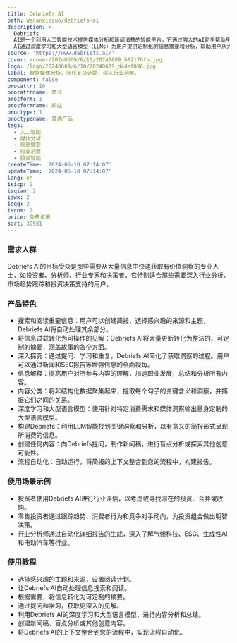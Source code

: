 ```yaml
---
title: Debriefs AI
path: wenanxiezuo/debriefs-ai
description: >-
  Debriefs
  AI是一个利用人工智能技术提供媒体分析和新闻消费的智能平台。它通过强大的AI助手帮助用户快速找到、总结并理解信息，节省时间，同时提供实时的语义网数据，增强用户体验。Debriefs
  AI通过深度学习和大型语言模型（LLMs）为用户提供定制化的信息摘要和分析，帮助用户从大量更新中提取有价值的洞察，并将信息转化为可操作的见解。
source: 'https://www.debriefs.ai/'
cover: /cover/20240609/6/10/20240609_b82176fb.jpg
logo: /logo/20240609/6/10/20240609_d4def896.jpg
label: 智能媒体分析，简化复杂话题，深入行业洞察。
component: false
procattr: 10
procattrname: 商业
procform: 1
procformname: 网站
proctype: 1
proctypename: 普通产品
tags:
  - 人工智能
  - 媒体分析
  - 信息摘要
  - 行业洞察
  - 投资智能
createTime: '2024-06-10 07:14:07'
updateTime: '2024-06-10 07:14:07'
lang: en
isicp: 2
isqian: 2
iswx: 2
isqq: 2
iscom: 2
price: 免费试用
sort: 30981
---
```




### 需求人群
Debriefs AI的目标受众是那些需要从大量信息中快速获取有价值洞察的专业人士，如投资者、分析师、行业专家和决策者。它特别适合那些需要深入行业分析、市场趋势跟踪和投资决策支持的用户。

### 产品特色
* 搜索和阅读重要信息：用户可以创建简报，选择感兴趣的来源和主题，Debriefs AI将自动处理其余部分。
* 将信息过载转化为可操作的见解：Debriefs AI将大量更新转化为整洁的、可定制的摘要，涵盖故事的各个方面。
* 深入探究：通过提问、学习和重复，Debriefs AI简化了获取洞察的过程。用户可以通过新闻和SEC报告等增强信息的全面视角。
* 信息解释：提高用户对所参与内容的理解，加速职业发展，总结和分析所有内容。
* 内容分类：将非结构化数据聚集起来，提取每个句子的关键含义和洞察，并捕捉它们之间的关系。
* 深度学习和大型语言模型：使用针对特定消费需求和媒体洞察输出量身定制的大型语言模型。
* 构建Debriefs：利用LLM智能找到关键洞察和分析，以有意义的简报形式呈现所消费的信息。
* 创建任何内容：向Debriefs提问，制作新闻稿，进行盲点分析或探索其他创意可能性。
* 流程自动化：自动运行，将简报的上下文整合到您的流程中，构建报告。

### 使用场景示例
* 投资者使用Debriefs AI进行行业评估，以考虑或寻找潜在的投资、合并或收购。
* 零售投资者通过跟踪趋势、消费者行为和竞争对手动向，为投资组合做出明智决策。
* 行业分析师通过自动化详细报告的生成，深入了解气候科技、ESG、生成性AI和电动汽车等行业。

### 使用教程
* 选择感兴趣的主题和来源，设置阅读计划。
* 让Debriefs AI自动处理信息搜索和阅读。
* 根据需要，将信息转化为可定制的摘要。
* 通过提问和学习，获取更深入的见解。
* 利用Debriefs AI的深度学习和大型语言模型，进行内容分析和总结。
* 创建新闻稿、盲点分析或其他创意内容。
* 将Debriefs AI的上下文整合到您的流程中，实现流程自动化。

  
